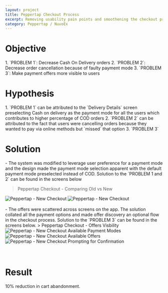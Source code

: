 ```yaml
---
layout: project
title: Peppertap Checkout Process
excerpt: Removing usability pain points and smoothening the checkout process. Reduced the steps required by 1 step.
category: Peppertap / NuvoEx
---
```


<h1 class="heading">Objective</h1>
1. `PROBLEM 1`: Decrease Cash On Delivery orders
2. `PROBLEM 2`: Decrease order cancellation because of faulty payment mode
3. `PROBLEM 3`: Make payment offers more visible to users

<h1 class="heading">Hypothesis</h1>
1. `PROBLEM 1` can be attributed to the `Delivery Details` screen preselecting Cash on delivery as the payment mode for all the users which contributes to higher percentage of COD orders
2. `PROBLEM 2` can be attributed to the fact that users were cancelling orders because they wanted to pay via online methods but `missed` that option
3. `PROBLEM 3` 

<h1 class="heading">Solution</h1>
- The system was modified to leverage user preference for a payment mode and the design made the payment mode selection apparent with the default payment mode preselected instead of COD. Solution to the `PROBLEM 1 and 2` can be found in the screens below

> Peppertap Checkout - Comparing Old vs New

<div class="device-container">
  <div class="cd-iphone-6 cd-silver device android">
    <div class="cd-body">
      <div class="cd-sound"></div>
      <div class="cd-sleep"></div>
      <div class="cd-camera"></div>
      <div class="cd-ear"></div>
      <div class="cd-home"></div>
      <div class="cd-screen cd-transition-slider">
        <!-- img, iframe, content, etc. goes here -->
        <img src="/assets/img/peppertap/checkout-old.png" alt="Peppertap - New Checkout">
        <img src="/assets/img/peppertap/checkout-new.png" alt="Peppertap - New Checkout">
      </div>
    </div>
  </div>
</div>
<br/>
- The offers were scattered across screens on the app. The solution collated all the payment options and made offer discovery an optional flow in the checkout process. Solution to the `PROBLEM 3` can be found in the screens below.
> Peppertap Checkout - Offers Visbility

<div class="device-container">
  <div class="cd-iphone-6 cd-silver device android">
    <div class="cd-body">
      <div class="cd-sound"></div>
      <div class="cd-sleep"></div>
      <div class="cd-camera"></div>
      <div class="cd-ear"></div>
      <div class="cd-home"></div>
      <div class="cd-screen cd-transition-slider">
        <!-- img, iframe, content, etc. goes here -->
        <img src="/assets/img/peppertap/available-modes.png" alt="Peppertap - New Checkout Available Payment Modes">
        <img src="/assets/img/peppertap/payment-offers.png" alt="Peppertap - New Checkout Available Offers">
        <img src="/assets/img/peppertap/confirmation.png" alt="Peppertap - New Checkout Prompting for Confirmation">
      </div>
    </div>
  </div>
</div>
<br/>
<br/>
<h1 class="heading">Result</h1>
10% reduction in cart abandonment.